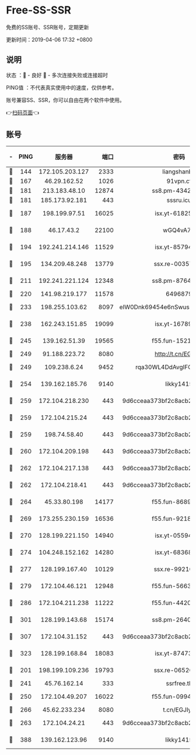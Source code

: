 # Free-SS-SSR

免费的SS账号、SSR账号，定期更新

更新时间：2019-04-06 17:32 +0800

## 说明

状态     ：🙂 - 良好 🙁 - 多次连接失败或连接超时

PING值   ：不代表真实使用中的速度，仅供参考。

账号兼容SS、SSR，你可以自由在两个软件中使用。

👉[扫码页面](https://liesauer.github.io/Free-SS-SSR/)👈

## 账号

|-|PING|服务器|端口|密码|加密方式|区域|
|:----:|:----:|:-----:|-----:|:----:|:----:|:----:|
|🙂|144|172.105.203.127|2333|liangshanbo|chacha20|JP|
|🙂|167|46.29.162.52|1026|91vpn.cf|rc4-md5|RU|
|🙂|181|213.183.48.10|12874|ss8.pm-43426008|rc4-md5|RU|
|🙂|181|185.173.92.181|443|sssru.icu|rc4-md5|RU|
|🙂|187|198.199.97.51|16025|isx.yt-61825753|aes-256-cfb|US|
|🙂|188|46.17.43.2|22100|wGQ4vA7D|aes-256-gcm|RU|
|🙂|194|192.241.214.146|11529|isx.yt-85794226|aes-256-cfb|US|
|🙂|195|134.209.48.248|13779|ssx.re-00357736|aes-256-cfb|US|
|🙂|211|192.241.221.124|12348|ss8.pm-87649269|aes-256-cfb|US|
|🙂|220|141.98.219.177|11578|6496879|chacha20|US|
|🙂|233|198.255.103.62|8097|eIW0Dnk69454e6nSwuspv9DmS201tQ0D|aes-256-cfb|US|
|🙂|238|162.243.151.85|19099|isx.yt-16789581|aes-256-cfb|US|
|🙂|245|139.162.51.39|19565|f55.fun-15213157|aes-256-cfb|SG|
|🙂|249|91.188.223.72|8080|http://t.cn/EGJIyrl|rc4-md5|RU|
|🙂|249|109.238.6.24|9452|rqa30WL4DdAvgIFG6Fs3znzTa|aes-256-cfb|FR|
|🙂|254|139.162.185.76|9140|likky1415|aes-256-cfb|DE|
|🙂|259|172.104.218.230|443|9d6cceaa373bf2c8acb22e60b6a58be6|aes-256-cfb|US|
|🙂|259|172.104.215.24|443|9d6cceaa373bf2c8acb22e60b6a58be6|aes-256-cfb|US|
|🙂|259|198.74.58.40|443|9d6cceaa373bf2c8acb22e60b6a58be6|aes-256-cfb|US|
|🙂|260|172.104.209.198|443|9d6cceaa373bf2c8acb22e60b6a58be6|aes-256-cfb|US|
|🙂|262|172.104.217.138|443|9d6cceaa373bf2c8acb22e60b6a58be6|aes-256-cfb|US|
|🙂|262|172.104.218.41|443|9d6cceaa373bf2c8acb22e60b6a58be6|aes-256-cfb|US|
|🙂|264|45.33.80.198|14177|f55.fun-86891578|aes-256-cfb|US|
|🙂|269|173.255.230.159|16536|f55.fun-92182814|aes-256-cfb|US|
|🙂|270|128.199.221.150|14940|isx.yt-05594016|aes-256-cfb|SG|
|🙂|274|104.248.152.162|14280|isx.yt-68368719|aes-256-cfb|SG|
|🙂|277|128.199.167.40|10129|ssx.re-99210483|aes-256-cfb|SG|
|🙂|279|172.104.46.121|12948|f55.fun-56631452|aes-256-cfb|SG|
|🙂|286|172.104.211.238|11222|f55.fun-44203317|aes-256-cfb|US|
|🙂|301|128.199.143.68|15174|ss8.pm-26403266|aes-256-cfb|SG|
|🙂|307|172.104.31.152|443|9d6cceaa373bf2c8acb22e60b6a58be6|aes-256-cfb|US|
|🙂|323|128.199.168.84|18083|isx.yt-87473888|aes-256-cfb|SG|
|🙂|201|198.199.109.236|19793|ssx.re-06520908|aes-256-cfb|US|
|🙂|241|45.76.162.14|333|ssrfree.tk|rc4|SG|
|🙂|250|172.104.49.207|16022|f55.fun-09944277|aes-256-cfb|SG|
|🙂|266|45.62.233.234|8080|t.cn/EGJIyrl|rc4-md5|CA|
|🙁|263|172.104.24.21|443|9d6cceaa373bf2c8acb22e60b6a58be6|aes-256-cfb|US|
|🙁|388|139.162.123.96|9140|likky1415|aes-256-cfb|JP|
